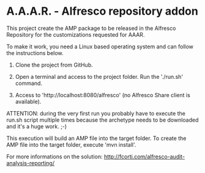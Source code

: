 A.A.A.R. - Alfresco repository addon
===

This project create the AMP package to be released in the Alfresco Repository for the customizations requested for AAAR.

To make it work, you need a Linux based operating system and can follow the instructions below.

1) Clone the project from GitHub.

2) Open a terminal and access to the project folder. Run the './run.sh' command.

4) Access to 'http://localhost:8080/alfresco' (no Alfresco Share client is available).

ATTENTION: during the very first run you probably have to execute the run.sh script multiple times because the archetype needs to be downloaded and it's a huge work. ;-)

This execution will build an AMP file into the target folder.
To create the AMP file into the target folder, execute 'mvn install'.

For more informations on the solution:
http://fcorti.com/alfresco-audit-analysis-reporting/
